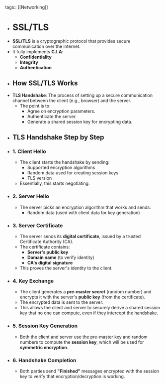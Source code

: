 tags:: [[Networking]]

- # SSL/TLS
- **SSL/TLS** is a cryptographic protocol that provides secure communication over the internet.
- It fully implements **C.I.A**:
	- **Confidentiality**
	- **Integrity**
	- **Authentication**
- ## How SSL/TLS Works
- **TLS Handshake**: The process of setting up a secure communication channel between the client (e.g., browser) and the server.
	- The point is to:
		- Agree on encryption parameters.
		- Authenticate the server.
		- Generate a shared session key for encrypting data.
- ## TLS Handshake Step by Step
- ### 1. Client Hello
	- The client starts the handshake by sending:
		- Supported encryption algorithms
		- Random data used for creating session keys
		- TLS version
	- Essentially, this starts negotiating.
- ### 2. Server Hello
	- The server picks an encryption algorithm that works and sends:
		- Random data (used with client data for key generation)
- ### 3. Server Certificate
	- The server sends its **digital certificate**, issued by a trusted Certificate Authority (CA).
	- The certificate contains:
		- **Server's public key**
		- **Domain name** (to verify identity)
		- **CA's digital signature**
	- This proves the server's identity to the client.
- ### 4. Key Exchange
	- The client generates a **pre-master secret** (random number) and encrypts it with the server's **public key** (from the certificate).
	- The encrypted data is sent to the server.
	- This allows the client and server to securely derive a shared session key that no one can compute, even if they intercept the handshake.
- ### 5. Session Key Generation
	- Both the client and server use the pre-master key and random numbers to compute the **session key**, which will be used for **symmetric encryption**.
- ### 6. Handshake Completion
	- Both parties send **"Finished"** messages encrypted with the session key to verify that encryption/decryption is working.
